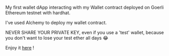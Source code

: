My first wallet dApp interacting with my Wallet contract deployed on Goerli Ethereum testnet with hardhat.

I've used Alchemy to deploy my wallet contract.

NEVER SHARE YOUR PRIVATE KEY, even if you use a 'test' wallet, because you don't want to lose your test ether all days 😂

Enjoy it [here](https://crypt0zaurus-react-goerli-wallet.netlify.app) !
